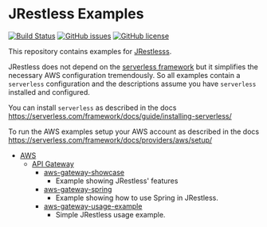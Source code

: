 # JRestless Examples

[![Build Status](https://travis-ci.org/bbilger/jrestless-examples.svg?branch=master)](https://travis-ci.org/bbilger/jrestless-examples)
[![GitHub issues](https://img.shields.io/github/issues/bbilger/jrestless-examples.svg)](https://github.com/bbilger/jrestless-examples/issues)
[![GitHub license](https://img.shields.io/badge/license-Apache%202-blue.svg)](https://raw.githubusercontent.com/bbilger/jrestless-examples/master/LICENSE)

This repository contains examples for [JRestlesss](https://github.com/bbilger/jrestless).

JRestless does not depend on the [serverless framework](https://github.com/serverless/serverless) but it simplifies the necessary AWS configuration tremendously. So all examples contain a `serverless` configuration and the descriptions assume you have `serverless` installed and configured.

You can install `serverless` as described in the docs https://serverless.com/framework/docs/guide/installing-serverless/

To run the AWS examples setup your AWS account as described in the docs https://serverless.com/framework/docs/providers/aws/setup/

* [AWS](aws)
  * [API Gateway](aws/gateway)
    * [aws-gateway-showcase](aws/gateway/aws-gateway-showcase)
      * Example showing JRestless' features
    * [aws-gateway-spring](aws/gateway/aws-gateway-spring)
      * Example showing how to use Spring in JRestless.
    * [aws-gateway-usage-example](aws/gateway/aws-gateway-usage-example)
      * Simple JRestless usage example.
